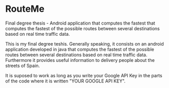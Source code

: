 # RouteMe
Final degree thesis - Android application that computes the fastest that computes the fastest of the possible routes between several destinations based on real time traffic data.

This is my final degree teshis. Generally speaking, it consists on an android application developed in java 
that computes the fastest of the possible routes between several destinations based on real time traffic data.
Furthermore it provides useful information to delivery people about the streets of Spain. 

It is suposed to work as long as you write your Google API Key in the parts of the code where it is written "YOUR GOOGLE API KEY".
